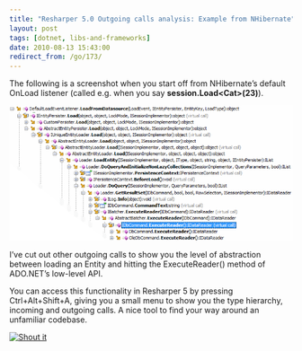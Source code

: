 ```yaml
---
title: "Resharper 5.0 Outgoing calls analysis: Example from NHibernate"
layout: post
tags: [dotnet, libs-and-frameworks]
date: 2010-08-13 15:43:00
redirect_from: /go/173/
---
```


The following is a screenshot when you start off from NHibernate’s default OnLoad listener (called e.g. when you say **session.Load&lt;Cat&gt;(23)**).

![NhibernateLoadEntity](/assets/NhibernateLoadEntity_3.png "NhibernateLoadEntity") 

I’ve cut out other outgoing calls to show you the level of abstraction between loading an Entity and hitting the ExecuteReader() method of ADO.NET’s low-level API.

You can access this functionality in Resharper 5 by pressing Ctrl+Alt+Shift+A, giving you a small menu to show you the type hierarchy, incoming and outgoing calls. A nice tool to find your way around an unfamiliar codebase.

[![Shout it](http://dotnetshoutout.com/image.axd?url=http%3A%2F%2Frealfiction.net%2Fgo%2F173)](http://dotnetshoutout.com/realfiction-Resharper-50-Outgoing-calls-analysis-Example-from-NHibernate)